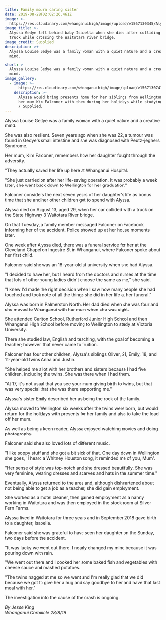 ```yaml
---
title: Family mourn caring sister
date: 2019-08-28T02:02:26.461Z
image: >-
  https://res.cloudinary.com/whanganuihigh/image/upload/v1567130345/Alyssa_Gedye_Obituary.Chron_28.8.19.jpg
image_title: >-
  Alyssa Gedye left behind baby Isabella when she died after colliding with a
  truck while crossing the Waitotara river bridge.
image_credit: Supplied
description: >+
  Alyssa Louise Gedye was a family woman with a quiet nature and a creative
  mind.

short: >
  Alyssa Louise Gedye was a family woman with a quiet nature and a creative
  mind.
image_gallery:
  - image: >-
      https://res.cloudinary.com/whanganuihigh/image/upload/v1567130741/Alyssa_Gedye_Obituary...Chron_28.8.19.jpg
    description: >-
      Alyssa would bring presents home for her siblings from Wellington and help
      her mum Kim Falconer with them during her holidays while studying.  Photo
      / Supplied.
---
```

Alyssa Louise Gedye was a family woman with a quiet nature and a creative mind.

She was also resilient. Seven years ago when she was 22, a tumour was found in Gedye's small intestine and she was diagnosed with Peutz-jeghers Syndrome.

Her mum, Kim Falconer, remembers how her daughter fought through the adversity.

"They actually saved her life up here at Whanganui Hospital.

"She just carried on after her life-saving operation. It was probably a week later, she went back down to Wellington for her graduation."

Falconer considers the next seven years of her daughter's life as bonus time that she and her other children got to spend with Alyssa.

Alyssa died on August 13, aged 29, when her car collided with a truck on the State Highway 3 Waitotara River bridge.

On that Tuesday, a family member messaged Falconer on Facebook informing her of the accident. Police showed up at her house moments later.

One week after Alyssa died, there was a funeral service for her at the Cleveland Chapel on Ingestre St in Whanganui, where Falconer spoke about her first child.

Falconer said she was an 18-year-old at university when she had Alyssa.

"I decided to have her, but I heard from the doctors and nurses at the time that lots of other young ladies didn't choose the same as me," she said.

"I knew I'd made the right decision when I saw how many people she had touched and took note of all the things she did in her life at her funeral."

Alyssa was born in Palmerston North. Her dad died when she was four and she moved to Whanganui with her mum when she was eight.

She attended Carlton School, Rutherford Junior High School and then Whanganui High School before moving to Wellington to study at Victoria University.

There she studied law, English and teaching, with the goal of becoming a teacher; however, that never came to fruition.

Falconer has four other children, Alyssa's siblings Oliver, 21, Emily, 18, and 11-year-old twins Anna and Justin.

"She helped me a lot with her brothers and sisters because I had five children, including the twins. She was there when I had them.

"At 17, it's not usual that you see your mum giving birth to twins, but that was very special that she was there supporting me."

Alyssa's sister Emily described her as being the rock of the family.

Alyssa moved to Wellington six weeks after the twins were born, but would return for the holidays with presents for her family and also to take the load off her mum.

As well as being a keen reader, Alyssa enjoyed watching movies and doing photography.

Falconer said she also loved lots of different music.

"I like soppy stuff and she got a bit sick of that. One day down in Wellington she goes, 'I heard a Whitney Houston song, it reminded me of you, Mum'.

"Her sense of style was top-notch and she dressed beautifully. She was very feminine, wearing dresses and scarves and hats in the summer time."

Eventually, Alyssa returned to the area and, although disheartened about not being able to get a job as a teacher, she did gain employment.

She worked as a motel cleaner, then gained employment as a nanny working in Waitotara and was then employed in the stock room at Silver Fern Farms.

Alyssa lived in Waitotara for three years and in September 2018 gave birth to a daughter, Isabella.

Falconer said she was grateful to have seen her daughter on the Sunday, two days before the accident.

"It was lucky we went out there. I nearly changed my mind because it was pouring down with rain.

"We went out there and I cooked her some baked fish and vegetables with cheese sauce and mashed potatoes.

"The twins nagged at me so we went and I'm really glad that we did because we got to give her a hug and say goodbye to her and have that last meal with her."

The investigation into the cause of the crash is ongoing.

_By Jesse King  
Whanganui Chronicle 28/8/19_
